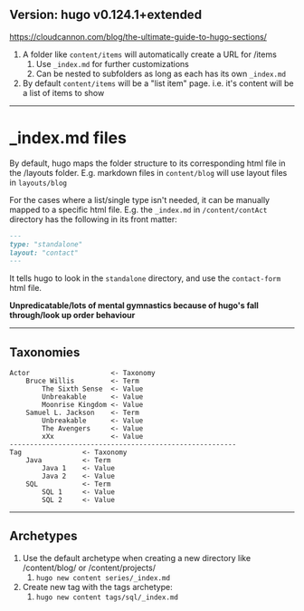 ## Version: hugo v0.124.1+extended

https://cloudcannon.com/blog/the-ultimate-guide-to-hugo-sections/

1. A folder like `content/items` will automatically create a URL for /items
    1. Use `_index.md` for further customizations
    2. Can be nested to subfolders as long as each has its own `_index.md`
2. By default `content/items` will be a "list item" page. i.e. it's content
   will be a list of items to show

--- 

# _index.md files

By default, hugo maps the folder structure to its corresponding html file in the
/layouts
folder. E.g. markdown files in `content/blog` will use layout files in
`layouts/blog`

For the cases where a list/single type isn't needed, it can be manually mapped
to a
specific html file. E.g. the `_index.md` in `/content/contAct` directory has the
following
in its front matter:

```markdown
---
type: "standalone"
layout: "contact"
---
```

It tells hugo to look in the `standalone` directory, and use the `contact-form`
html file.

**Unpredicatable/lots of mental gymnastics because of hugo's fall through/look
up order
behaviour**



--- 

## Taxonomies

```     
Actor                    <- Taxonomy
    Bruce Willis         <- Term
        The Sixth Sense  <- Value
        Unbreakable      <- Value
        Moonrise Kingdom <- Value
    Samuel L. Jackson    <- Term
        Unbreakable      <- Value
        The Avengers     <- Value
        xXx              <- Value
--------------------------------------------------------        
Tag               <- Taxonomy
    Java          <- Term
        Java 1    <- Value
        Java 2    <- Value
    SQL           <- Term
        SQL 1     <- Value
        SQL 2     <- Value 
```

---

## Archetypes

1. Use the default archetype when creating a new directory like /content/blog/
   or
   /content/projects/
    1. `hugo new content series/_index.md`
2. Create new tag with the tags archetype:
    1. `hugo new content tags/sql/_index.md`